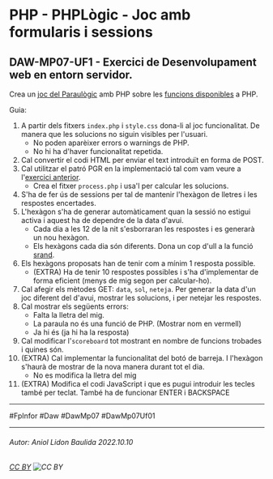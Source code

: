 # PHP - PHPLògic - Joc amb formularis i sessions
## DAW-MP07-UF1 - Exercici de Desenvolupament web en entorn servidor.
Crea un [joc del Paraulògic](https://ca.wikipedia.org/wiki/Paraul%C3%B2gic) amb PHP sobre les [funcions disponibles](https://www.php.net/manual/en/indexes.functions.php) a PHP.

Guia:

1. A partir dels fitxers `index.php` i `style.css` dona-li al joc funcionalitat. De manera que les solucions no siguin visibles per l'usuari.
    + No poden aparèixer errors o warnings de PHP.
    + No hi ha d'haver funcionalitat repetida.
2. Cal convertir el codi HTML per enviar el text introduït en forma de POST.
3. Cal utilitzar el patró PGR en la implementació tal com vam veure a l'[exercici anterior](/activitats/DAW-MP07/DAW-MP07-UF1/php-el-patro-pgr-postredirectget).
    + Crea el fitxer `process.php` i usa'l per calcular les solucions.
4. S'ha de fer ús de sessions per tal de mantenir l'hexàgon de lletres i les respostes encertades.
5. L'hexàgon s'ha de generar automàticament quan la sessió no estigui activa i aquest ha de dependre de la data d'avui. 
    + Cada dia a les 12 de la nit s'esborraran les respostes i es generarà un nou hexàgon.
    + Els hexàgons cada dia són diferents. Dona un cop d'ull a la funció [srand](https://www.php.net/manual/en/function.srand.php).
6. Els hexàgons proposats han de tenir com a mínim 1 resposta possible.
    + (EXTRA) Ha de tenir 10 respostes possibles i s'ha d'implementar de forma eficient (menys de mig segon per calcular-ho).
7. Cal afegir els mètodes GET: `data`, `sol`, `neteja`. Per generar la data d'un joc diferent del d'avui, mostrar les solucions, i per netejar les respostes.
8. Cal mostrar els següents errors:
    + Falta la lletra del mig.
    + La paraula no és una funció de PHP. (Mostrar nom en vermell)
    + Ja hi és (ja hi ha la resposta)
9. Cal modificar l'`scoreboard` tot mostrant en nombre de funcions trobades i quines són.
10. (EXTRA) Cal implementar la funcionalitat del botó de barreja. I l'hexàgon s'haurà de mostrar de la nova manera durant tot el dia.
    + No es modifica la lletra del mig
11. (EXTRA) Modifica el codi JavaScript i que es pugui introduir les tecles també per teclat. També ha de funcionar ENTER i BACKSPACE

---

#FpInfor #Daw #DawMp07 #DawMp07Uf01

---

###### Autor: Aniol Lidon Baulida 2022.10.10
###### [CC BY](https://creativecommons.org/licenses/by/4.0/) ![CC BY](https://licensebuttons.net/l/by/3.0/80x15.png)


